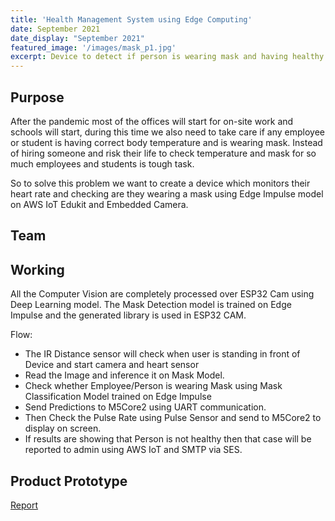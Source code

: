 ```yaml
---
title: 'Health Management System using Edge Computing'
date: September 2021
date_display: "September 2021"
featured_image: '/images/mask_p1.jpg'
excerpt: Device to detect if person is wearing mask and having healthy heart rate using M5Stack Core2, ESP32CAM, AWS IoT and Edge Impulse
---
```




## Purpose

After the pandemic most of the offices will start for on-site work and schools will start, during this time we also need to take care if any employee or student is having correct body temperature and is wearing mask. Instead of hiring someone and risk their life to check temperature and mask for so much employees and students is tough task.

So to solve this problem we want to create a device which monitors their heart rate and checking are they wearing a mask using Edge Impulse model on AWS IoT Edukit and Embedded Camera.
 

## Team


## Working

All the Computer Vision are completely processed over ESP32 Cam using Deep Learning model. The Mask Detection model is trained on Edge Impulse and the generated library is used in ESP32 CAM.

Flow:

* The IR Distance sensor will check when user is standing in front of Device and start camera and heart sensor
* Read the Image and inference it on Mask Model.
* Check whether Employee/Person is wearing Mask using Mask Classification Model trained on Edge Impulse
* Send Predictions to M5Core2 using UART communication.
* Then Check the Pulse Rate using Pulse Sensor and send to M5Core2 to display on screen.
* If results are showing that Person is not healthy then that case will be reported to admin using AWS IoT and SMTP via SES.

## Product Prototype


[Report]()

